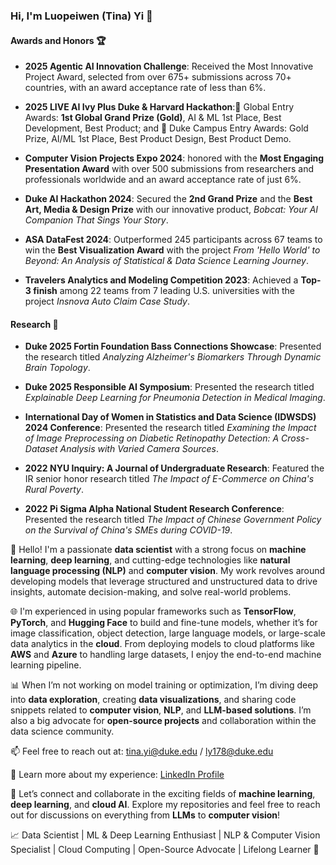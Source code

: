 ### Hi, I'm Luopeiwen (Tina) Yi 👋

#### Awards and Honors 🏆

- **2025 Agentic AI Innovation Challenge**: Received the Most Innovative Project Award, selected from over 675+ submissions across 70+ countries, with an award acceptance rate of less than 6%.
  
- **2025 LIVE AI Ivy Plus Duke & Harvard Hackathon**:🏅 Global Entry Awards: **1st Global Grand Prize (Gold)**, AI & ML 1st Place, Best Development, Best Product; and 🏅 Duke Campus Entry Awards: Gold Prize, AI/ML 1st Place, Best Product Design, Best Product Demo.
  
- **Computer Vision Projects Expo 2024**: honored with the **Most Engaging Presentation Award** with over 500 submissions from researchers and professionals worldwide and an award acceptance rate of just 6%.

- **Duke AI Hackathon 2024**: Secured the **2nd Grand Prize** and the **Best Art, Media & Design Prize** with our innovative product, *Bobcat: Your AI Companion That Sings Your Story*.

- **ASA DataFest 2024**: Outperformed 245 participants across 67 teams to win the **Best Visualization Award** with the project *From 'Hello World' to Beyond: An Analysis of Statistical & Data Science Learning Journey*.

- **Travelers Analytics and Modeling Competition 2023**: Achieved a **Top-3 finish** among 22 teams from 7 leading U.S. universities with the project *Insnova Auto Claim Case Study*.

#### Research 📖

- **Duke 2025 Fortin Foundation Bass Connections Showcase**: Presented the research titled *Analyzing Alzheimer's Biomarkers Through Dynamic Brain Topology*.
  
- **Duke 2025 Responsible AI Symposium**: Presented the research titled *Explainable Deep Learning for Pneumonia Detection in Medical Imaging*.
  
- **International Day of Women in Statistics and Data Science (IDWSDS) 2024 Conference**: Presented the research titled *Examining the Impact of Image Preprocessing on Diabetic Retinopathy Detection: A Cross-Dataset Analysis with Varied Camera Sources*.

- **2022 NYU Inquiry: A Journal of Undergraduate Research**: Featured the IR senior honor research titled *The Impact of E-Commerce on China's Rural Poverty*.

- **2022 Pi Sigma Alpha National Student Research Conference**: Presented the research titled *The Impact of Chinese Government Policy on the Survival of China's SMEs during COVID-19*.

👋 Hello! I'm a passionate **data scientist** with a strong focus on **machine learning**, **deep learning**, and cutting-edge technologies like **natural language processing (NLP)** and **computer vision**. My work revolves around developing models that leverage structured and unstructured data to drive insights, automate decision-making, and solve real-world problems.

🌐 I'm experienced in using popular frameworks such as **TensorFlow**, **PyTorch**, and **Hugging Face** to build and fine-tune models, whether it’s for image classification, object detection, large language models, or large-scale data analytics in the **cloud**. From deploying models to cloud platforms like **AWS** and **Azure** to handling large datasets, I enjoy the end-to-end machine learning pipeline.

📊 When I’m not working on model training or optimization, I’m diving deep into **data exploration**, creating **data visualizations**, and sharing code snippets related to **computer vision**, **NLP**, and **LLM-based solutions**. I’m also a big advocate for **open-source projects** and collaboration within the data science community.

📫 Feel free to reach out at: tina.yi@duke.edu / ly178@duke.edu

📄 Learn more about my experience: [LinkedIn Profile](https://www.linkedin.com/in/luopeiwen-yi/)

🌱 Let’s connect and collaborate in the exciting fields of **machine learning**, **deep learning**, and **cloud AI**. Explore my repositories and feel free to reach out for discussions on everything from **LLMs** to **computer vision**!

📈 Data Scientist | ML & Deep Learning Enthusiast | NLP & Computer Vision Specialist | Cloud Computing | Open-Source Advocate | Lifelong Learner 🌟
